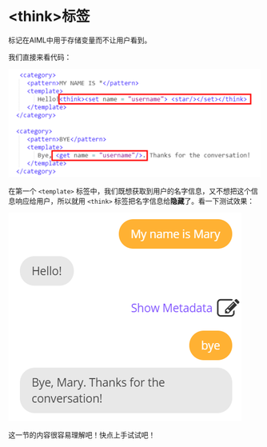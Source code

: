 \<think>标签
====================
<think>标记在AIML中用于存储变量而不让用户看到。  

我们直接来看代码：  

![25](images/25.png)  

在第一个 `<template>` 标签中，我们既想获取到用户的名字信息，又不想把这个信息响应给用户，所以就用 `<think>` 标签把名字信息给**隐藏**了。看一下测试效果：  

![26](images/26.png)  

这一节的内容很容易理解吧！快点上手试试吧！  



